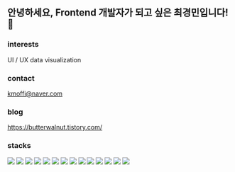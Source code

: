 ## 안녕하세요, Frontend 개발자가 되고 싶은 최경민입니다!🙌

### interests
UI / UX
data visualization

### contact
kmoffi@naver.com

### blog
https://butterwalnut.tistory.com/

### stacks
<div>
  <div align="left">
	<img src="http://img.shields.io/badge/-JavaScript-F7DF1E?style=flat&logo=JavaScript&logoColor=white" />
  <img src="http://img.shields.io/badge/-Python-3776AB?style=flat&logo=Python&logoColor=white" />
      <img src="http://img.shields.io/badge/-HTML5-E34F26?style=flat&logo=HTML5&logoColor=white" />
    <img src="http://img.shields.io/badge/-CSS3-1572B6?style=flat&logo=CSS3&logoColor=white" />
  <img src="http://img.shields.io/badge/-React-61DAFB?style=flat&logo=React&logoColor=white" />
    <img src="http://img.shields.io/badge/-Redux-764ABC?style=flat&logo=Redux&logoColor=white" />
       <img src="http://img.shields.io/badge/-styled components-DB7093?style=flat&logo=styled-components&logoColor=white" />
    <img src="http://img.shields.io/badge/-Sass-CC6699?style=flat&logo=Sass&logoColor=white" />
        <img src="http://img.shields.io/badge/-Bootstrap-7952B3?style=flat&logo=Bootstrap&logoColor=white" />
    <img src="http://img.shields.io/badge/-Material UI-0081CB?style=flat&logo=Material-UI&logoColor=white" />
    <img src="http://img.shields.io/badge/-Git-F05032?style=flat&logo=Git&logoColor=white" />
    <img src="http://img.shields.io/badge/-GitHub-181717?style=flat&logo=GitHub&logoColor=white" />
<img src="http://img.shields.io/badge/-Amazon S3-569A31?style=flat&logo=Amazon S3&logoColor=white" />
        <img src="http://img.shields.io/badge/-Firebase-FFCA28?style=flat&logo=Firebase&logoColor=white" />
    </div>
  <div align="left" style="margin-top: 10px">
  </div>
</div>  
